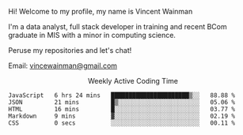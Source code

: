 Hi! Welcome to my profile, my name is Vincent Wainman

I'm a data analyst, full stack developer in training and recent BCom graduate in MIS with a minor in computing science. 

Peruse my repositories and let's chat!

Email: vincewainman@gmail.com

<p align="center"> Weekly Active Coding Time </p>
<!--START_SECTION:waka-->

```text
JavaScript   6 hrs 24 mins   ██████████████████████▒░░   88.88 %
JSON         21 mins         █▒░░░░░░░░░░░░░░░░░░░░░░░   05.06 %
HTML         16 mins         █░░░░░░░░░░░░░░░░░░░░░░░░   03.77 %
Markdown     9 mins          ▓░░░░░░░░░░░░░░░░░░░░░░░░   02.19 %
CSS          0 secs          ░░░░░░░░░░░░░░░░░░░░░░░░░   00.11 %
```

<!--END_SECTION:waka-->
